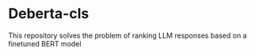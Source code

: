 # Deberta-cls


This repository solves the problem of ranking LLM responses based on a finetuned BERT model
